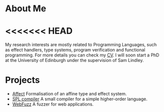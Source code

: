 # About Me
<<<<<<< HEAD
=======
My research interests are mostly related to Programming Languages, such as effect handlers, type systems, program verification and functional programming.
For more details you can check my [CV](/curriculum_vitae.pdf).
I will soon start a PhD at the University of Edinburgh under the supervision of Sam Lindley.

# Projects
- [Affect](https://github.com/ovanr/affect) Formalisation of an affine type and effect system.
- [SPL compiler](https://github.com/ovanr/spl-compiler) A small compiler for a simple higher-order language.
- [WebFuzz](https://github.com/ovanr/webFuzz) A fuzzer for web applications. 
